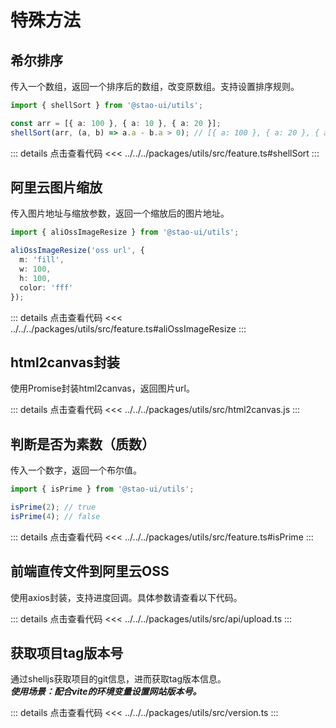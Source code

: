 # 特殊方法

## 希尔排序

传入一个数组，返回一个排序后的数组，改变原数组。支持设置排序规则。

```ts
import { shellSort } from '@stao-ui/utils';

const arr = [{ a: 100 }, { a: 10 }, { a: 20 }];
shellSort(arr, (a, b) => a.a - b.a > 0); // [{ a: 100 }, { a: 20 }, { a: 10 }]
```

::: details 点击查看代码
<<< ../../../packages/utils/src/feature.ts#shellSort
:::

## 阿里云图片缩放

传入图片地址与缩放参数，返回一个缩放后的图片地址。

```ts
import { aliOssImageResize } from '@stao-ui/utils';

aliOssImageResize('oss url', {
  m: 'fill',
  w: 100,
  h: 100,
  color: 'fff'
});
```
::: details 点击查看代码
<<< ../../../packages/utils/src/feature.ts#aliOssImageResize
:::

## html2canvas封装
使用Promise封装html2canvas，返回图片url。

::: details 点击查看代码
<<< ../../../packages/utils/src/html2canvas.js
:::

## 判断是否为素数（质数）

传入一个数字，返回一个布尔值。

```ts
import { isPrime } from '@stao-ui/utils';

isPrime(2); // true
isPrime(4); // false
```

::: details 点击查看代码
<<< ../../../packages/utils/src/feature.ts#isPrime
:::

## 前端直传文件到阿里云OSS

使用axios封装，支持进度回调。具体参数请查看以下代码。

::: details 点击查看代码
<<< ../../../packages/utils/src/api/upload.ts
:::

## 获取项目tag版本号
通过shelljs获取项目的git信息，进而获取tag版本信息。  
***使用场景：配合vite的环境变量设置网站版本号。***

::: details 点击查看代码
<<< ../../../packages/utils/src/version.ts
:::
